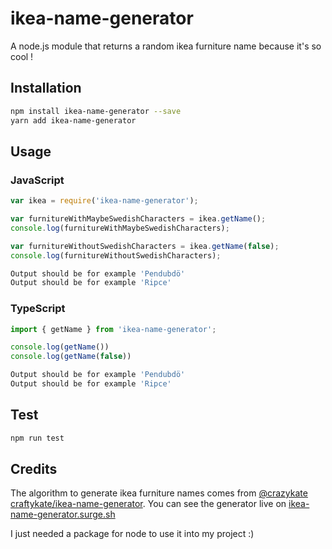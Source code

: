 # ikea-name-generator
A node.js module that returns a random ikea furniture name because it's so cool !

## Installation 
```sh
npm install ikea-name-generator --save
yarn add ikea-name-generator
```

## Usage

### JavaScript

```javascript
var ikea = require('ikea-name-generator');

var furnitureWithMaybeSwedishCharacters = ikea.getName();
console.log(furnitureWithMaybeSwedishCharacters);

var furnitureWithoutSwedishCharacters = ikea.getName(false);
console.log(furnitureWithoutSwedishCharacters);
```
```sh
Output should be for example 'Pendubdö'
Output should be for example 'Ripce'
```

### TypeScript
```typescript
import { getName } from 'ikea-name-generator';

console.log(getName())
console.log(getName(false))
```
```sh
Output should be for example 'Pendubdö'
Output should be for example 'Ripce'
```

## Test 
```sh
npm run test
```

## Credits

The algorithm to generate ikea furniture names comes from [@crazykate](https://github.com/craftykate/) [craftykate/ikea-name-generator](https://github.com/craftykate/). 
You can see the generator live on [ikea-name-generator.surge.sh](http://ikea-name-generator.surge.sh/)

I just needed a package for node to use it into my project :)